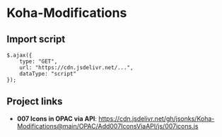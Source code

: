 # Koha-Modifications

## Import script

    $.ajax({
        type: "GET",
        url: "https://cdn.jsdelivr.net/...",
        dataType: "script"
    });
    
## Project links

- **007 Icons in OPAC via API**: https://cdn.jsdelivr.net/gh/jsonks/Koha-Modifications@main/OPAC/Add007IconsViaAPI/js/007icons.js
